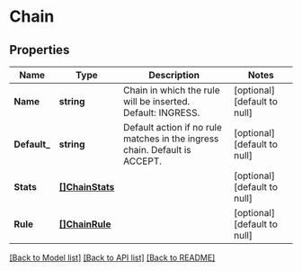 # Chain

## Properties
Name | Type | Description | Notes
------------ | ------------- | ------------- | -------------
**Name** | **string** | Chain in which the rule will be inserted. Default: INGRESS. | [optional] [default to null]
**Default_** | **string** | Default action if no rule matches in the ingress chain. Default is ACCEPT. | [optional] [default to null]
**Stats** | [**[]ChainStats**](ChainStats.md) |  | [optional] [default to null]
**Rule** | [**[]ChainRule**](ChainRule.md) |  | [optional] [default to null]

[[Back to Model list]](../README.md#documentation-for-models) [[Back to API list]](../README.md#documentation-for-api-endpoints) [[Back to README]](../README.md)


